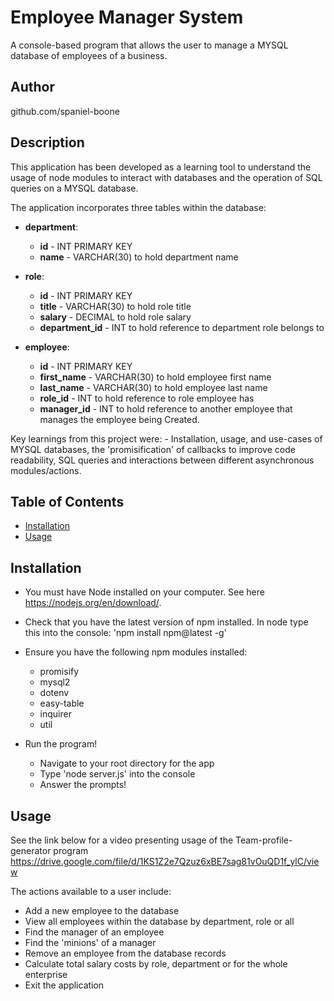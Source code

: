 # Employee Manager System
A console-based program that allows the user to manage a MYSQL database of employees of a business. 

## Author
github.com/spaniel-boone

## Description
This application has been developed as a learning tool to understand the usage of node modules to interact with databases and the operation of SQL queries on a MYSQL database. 

The application incorporates three tables within the database:

* **department**:

  * **id** - INT PRIMARY KEY
  * **name** - VARCHAR(30) to hold department name

* **role**:

  * **id** - INT PRIMARY KEY
  * **title** -  VARCHAR(30) to hold role title
  * **salary** -  DECIMAL to hold role salary
  * **department_id** -  INT to hold reference to department role belongs to

* **employee**:

  * **id** - INT PRIMARY KEY
  * **first_name** - VARCHAR(30) to hold employee first name
  * **last_name** - VARCHAR(30) to hold employee last name
  * **role_id** - INT to hold reference to role employee has
  * **manager_id** - INT to hold reference to another employee that manages the employee being Created. 

Key learnings from this project were:
    - Installation, usage, and use-cases of MYSQL databases, the 'promisification' of callbacks to improve code readability, SQL queries and interactions between different asynchronous modules/actions.  

## Table of Contents
- [Installation](#installation)
- [Usage](#usage)

## Installation
- You must have Node installed on your computer. See here https://nodejs.org/en/download/. 
- Check that you have the latest version of npm installed. In node type this into the console: 'npm install npm@latest -g'
- Ensure you have the following npm modules installed:
    * promisify
    * mysql2
    * dotenv
    * easy-table
    * inquirer
    * util

- Run the program!
    * Navigate to your root directory for the app
    * Type 'node server.js' into the console
    * Answer the prompts!

## Usage
See the link below for a video presenting usage of the Team-profile-generator program
https://drive.google.com/file/d/1KS1Z2e7Qzuz6xBE7sag81vOuQD1f_ylC/view

The actions available to a user include:
* Add a new employee to the database
* View all employees within the database by department, role or all
* Find the manager of an employee
* Find the 'minions' of a manager
* Remove an employee from the database records
* Calculate total salary costs by role, department or for the whole enterprise
* Exit the application

